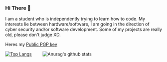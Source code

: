 ### Hi There 👋
I am a student who is independently trying to learn how to code. My interests lie between hardware/software, I am going in the direction of cyber security and/or software development. Some of my projects are really old, please don't judge XD.

Heres my [Public PGP key](https://gist.github.com/Treebug842/374931cf767a80eb7f4a0bc454ee5aa2)

[![Top Langs](https://github-readme-stats.vercel.app/api/top-langs/?username=Treebug842&hide=javascript,html)](https://github.com/anuraghazra/github-readme-stats) &nbsp; &nbsp; &nbsp; &nbsp; 
![Anurag's github stats](https://github-readme-stats.vercel.app/api?username=Treebug842&show_icons=true)

